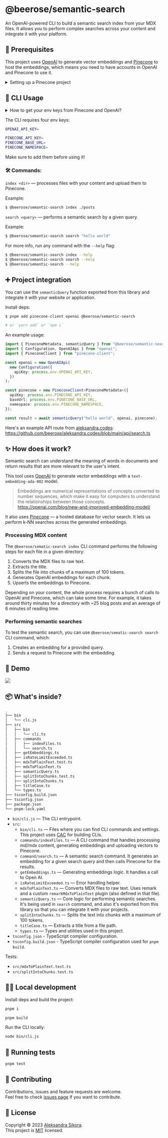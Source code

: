 # @beerose/semantic-search

An OpenAI-powered CLI to build a semantic search index from your MDX files. It
allows you to perform complex searches across your content and integrate it with
your platform.

## 🧳 Prerequisites

This project uses [OpenAI](https://openai.com/api) to generate vector embeddings
and [Pinecone](https://pinecone.io/) to host the embeddings, which means you
need to have accounts in OpenAI and Pinecone to use it.

<details>
<summary>Setting up a Pinecone project</summary>

After creating an account in Pinecone, go to the dashboard and click on the
`Create Index` button:

![CleanShot 2023-02-17 at 16 10 32@2x](https://user-images.githubusercontent.com/9019397/219693945-6d656f53-6dc2-4010-8ee8-f9d3e69913a1.png)

Fill the form with your new index name (e.g. your blog name) and set the number
of dimensions to 1536:

![CleanShot 2023-02-17 at 16 11 54@2x](https://user-images.githubusercontent.com/9019397/219693863-ccaa2105-db44-4838-b94b-40689945c8f2.png)

</details>

## 🚀 CLI Usage

<details>
<summary>How to get your env keys from Pinecone and OpenAI?</summary>

**Pinecone**

![CleanShot 2023-02-17 at 16 15 32@2x](https://user-images.githubusercontent.com/9019397/219693780-bee0e02b-3961-4a92-b505-8076ef67295e.png)
![CleanShot 2023-02-17 at 16 13 22@2x](https://user-images.githubusercontent.com/9019397/219693831-794c88ce-a763-4415-84f6-08b00c0aab0e.png)

**OpenAI**

![CleanShot 2023-02-17 at 16 18 00@2x](https://user-images.githubusercontent.com/9019397/219693739-3c5e0b31-425b-4cef-8aa9-066dd24d9ab2.png)

</details>

The CLI requires four env keys:

```sh
OPENAI_API_KEY=

PINECONE_API_KEY=
PINECONE_BASE_URL=
PINECONE_NAMESPACE=
```

Make sure to add them before using it!

### 🛠 Commands:

`index <dir>` — processes files with your content and upload them to Pinecone.

Example:

```sh
$ @beerose/semantic-search index ./posts
```

`search <query>` — performs a semantic search by a given query.

Example:

```sh
$ @beerose/semantic-search search "hello world"
```

For more info, run any command with the `--help` flag:

```sh
$ @beerose/semantic-search index --help
$ @beerose/semantic-search search --help
$ @beerose/semantic-search --help
```

## ➕ Project integration

You can use the `semanticQuery` function exported from this library and
integrate it with your website or application.

Install deps:

```sh
$ pnpm add pinecone-client openai @beerose/semantic-search

# or `yarn add` or `npm i`
```

An example usage:

```ts
import { PineconeMetadata, semanticQuery } from "@beerose/semantic-search";
import { Configuration, OpenAIApi } from "openai";
import { PineconeClient } from "pinecone-client";

const openai = new OpenAIApi(
  new Configuration({
    apiKey: process.env.OPENAI_API_KEY,
  })
);

const pinecone = new PineconeClient<PineconeMetadata>({
  apiKey: process.env.PINECONE_API_KEY,
  baseUrl: process.env.PINECONE_BASE_URL,
  namespace: process.env.PINECONE_NAMESPACE,
});

const result = await semanticQuery("hello world", openai, pinecone);
```

Here's an example API route from [aleksandra.codes](https://aleksandra.codes):
https://github.com/beerose/aleksandra.codes/blob/main/api/search.ts

## ✨ How does it work?

Semantic search can understand the meaning of words in documents and return
results that are more relevant to the user's intent.

This tool uses [OpenAI](https://openai.com/) to generate vector embeddings with
a `text-embedding-ada-002` model.

> Embeddings are numerical representations of concepts converted to number
> sequences, which make it easy for computers to understand the relationships
> between those concepts.
> https://openai.com/blog/new-and-improved-embedding-model/

It also uses [Pinecone](https://pinecone.io/) — a hosted database for vector
search. It lets us perform k-NN searches across the generated embeddings.

### Processing MDX content

The `@beerose/sematic-search index` CLI command performs the following steps for
each file in a given directory:

1.  Converts the MDX files to raw text.
2.  Extracts the title.
3.  Splits the file into chunks of a maximum of 100 tokens.
4.  Generates OpenAI embeddings for each chunk.
5.  Upserts the embeddings to Pinecone.

Depending on your content, the whole process requires a bunch of calls to OpenAI
and Pinecone, which can take some time. For example, it takes around thirty
minutes for a directory with ~25 blog posts and an average of 6 minutes of
reading time.

### Performing semantic searches

To test the semantic search, you can use `@beerose/sematic-search search` CLI
command, which:

1. Creates an embedding for a provided query.
2. Sends a request to Pinecone with the embedding.

## 🍿 Demo

![](https://user-images.githubusercontent.com/9019397/219777236-d9c4cbb6-b408-40ca-be22-cd01eefa4e53.gif)

## 📦 What's inside?

```sh
.
├── bin
│   └── cli.js
├── src
│   ├── bin
│   │   └── cli.ts
│   ├── commands
│   │   ├── indexFiles.ts
│   │   └── search.ts
│   ├── getEmbeddings.ts
│   ├── isRateLimitExceeded.ts
│   ├── mdxToPlainText.test.ts
│   ├── mdxToPlainText.ts
│   ├── semanticQuery.ts
│   ├── splitIntoChunks.test.ts
│   ├── splitIntoChunks.ts
│   ├── titleCase.ts
│   └── types.ts
├── tsconfig.build.json
├── tsconfig.json
├── package.json
└── pnpm-lock.yaml
```

- `bin/cli.js` — The CLI entrypoint.
- `src`:
  - `bin/cli.ts` — Files where you can find CLI commands and settings. This
    project uses [CAC](https://github.com/cacjs/cac) for building CLIs.
  - `commands/indexFiles.ts` — A CLI command that handles processing md/mdx
    content, generating embeddings and uploading vectors to Pinecone.
  - `command/search.ts` — A semantic search command. It generates an embedding
    for a given search query and then calls Pinecone for the results.
  - `getEmbeddings.ts` — Generating embeddings logic. It handles a call to Open
    AI.
  - `isRateLimitExceeded.ts` — Error handling helper.
  - `mdxToPlainText.ts` — Converts MDX files to raw text. Uses remark and a
    custom `remarkMdxToPlainText` plugin (also defined in that file).
  - `semanticQuery.ts` — Core logic for performing semantic searches. It's being
    used in `search` command, and also it's exported from this library so that
    you can integrate it with your projects.
  - `splitIntoChunks.ts` — Splits the text into chunks with a maximum of 100
    tokens.
  - `titleCase.ts` — Extracts a title from a file path.
  - `types.ts` — Types and utilities used in this project.
- `tsconfig.json` - TypeScript compiler configuration.
- `tsconfig.build.json` - TypeScript compiler configuration used for
  `pnpm build`.

Tests:

- `src/mdxToPlainText.test.ts`
- `src/splitIntoChunks.test.ts`

## 👩‍💻 Local development

Install deps and build the project:

```sh
pnpm i

pnpm build
```

Run the CLI locally:

```sh
node bin/cli.js
```

## 🧪 Running tests

```sh
pnpm test
```

## 🤝 Contributing

Contributions, issues and feature requests are welcome.<br /> Feel free to check
[issues page](https://github.com/beerose/semantic-search/issues) if you want to
contribute.<br />

## 📝 License

Copyright © 2023 [Aleksandra Sikora](https://github.com/beerose).<br /> This
project is [MIT](https://github.com/beerose/semantic-search/blob/master/LICENSE)
licensed.

